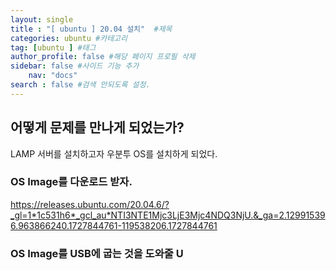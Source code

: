 ```yaml
---
layout: single
title : "[ ubuntu ] 20.04 설치"  #제목
categories: ubuntu #카테고리
tag: [ubuntu ] #태그
author_profile: false #해당 페이지 프로필 삭제
sidebar: false #사이드 기능 추가
    nav: "docs" 
search : false #검색 안되도록 설정.
---
```


## 어떻게 문제를 만나게 되었는가?

LAMP 서버를 설치하고자 우분투 OS를 설치하게 되었다. 


### OS Image를 다운로드 받자.
https://releases.ubuntu.com/20.04.6/?_gl=1*1c531h6*_gcl_au*NTI3NTE1Mjc3LjE3Mjc4NDQ3NjU.&_ga=2.129915396.963866240.1727844761-119538206.1727844761

### OS Image를 USB에 굽는 것을 도와줄 U

